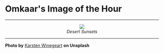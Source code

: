 # Omkaar's Image of the Hour

---

<div align="center">

<a href="https://unsplash.com/photos/rocky-desert-landscape-at-dusk-LZRZJam4Avg">
  <img src="https://images.unsplash.com/photo-1746730406177-f8562813b938?crop=entropy&cs=tinysrgb&fit=max&fm=jpg&ixid=M3w3NjA2Nzh8MHwxfHJhbmRvbXx8fHx8fHx8fDE3NTE3MzQ4MDB8&ixlib=rb-4.1.0&q=80&w=1080" style="max-width:100%; height:auto;">
</a>

<br>
<i>Desert Sunsets</i>

</div>

---

**Photo by** [Karsten Winegeart](https://unsplash.com/@karsten116) **on Unsplash**
